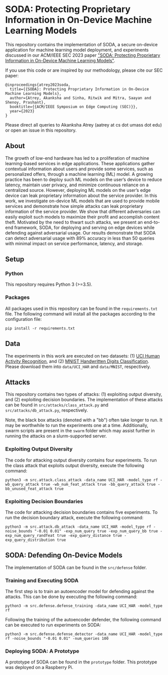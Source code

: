 # SODA: Protecting Proprietary Information in On-Device Machine Learning Models

This repository contains the implementation of SODA, a secure on-device application for machine learning model deployment, and experiments discussed in our ACM/IEEE SEC 2023 paper ["SODA: Protecting Proprietary Information in On-Device Machine Learning Models"](https://akanksha-atrey.github.io/papers/atrey2023soda.pdf).

If you use this code or are inspired by our methodology, please cite our SEC paper:

```
@inproceedings{atrey2023soda,
  title={{SODA}: Protecting Proprietary Information in On-Device Machine Learning Models},
  author={Atrey, Akanksha and Sinha, Ritwik and Mitra, Saayan and Shenoy, Prashant},
  booktitle={{ACM/IEEE Symposium on Edge Computing (SEC)}},
  year={2023}
}
```

Please direct all queries to Akanksha Atrey (aatrey at cs dot umass dot edu) or open an issue in this repository.

## About

The growth of low-end hardware has led to a proliferation of machine learning-based services in edge applications. These applications gather contextual information about users and provide some services, such as personalized offers, through a machine learning (ML) model. A growing practice has been to deploy such ML models on the user’s device to reduce latency, maintain user privacy, and minimize continuous reliance on a centralized source. However, deploying ML models on the user’s edge device can leak proprietary information about the service provider. In this work, we investigate on-device ML models that are used to provide mobile services and demonstrate how simple attacks can leak proprietary information of the service provider. We show that different adversaries can easily exploit such models to maximize their profit and accomplish content theft. Motivated by the need to thwart such attacks, we present an end-to-end framework, SODA, for deploying and serving on edge devices while defending against adversarial usage. Our results demonstrate that SODA can detect adversarial usage with 89% accuracy in less than 50 queries with minimal impact on service performance, latency, and storage.

## Setup

### Python

This repository requires Python 3 (>=3.5).

### Packages

All packages used in this repository can be found in the `requirements.txt` file. The following command will install all the packages according to the configuration file:

```
pip install -r requirements.txt
```

## Data

The experiments in this work are executed on two datasets: (1) [UCI Human Activity Recognition](https://archive.ics.uci.edu/dataset/240/human+activity+recognition+using+smartphones), and (2) [MNIST Handwritten Digits Classification](http://yann.lecun.com/exdb/mnist/). Please download them into `data/UCI_HAR` and `data/MNIST`, respectively.

## Attacks

This repository contains two types of attacks: (1) exploiting output diversity, and (2) exploiting decision boundaries. The implementation of these attacks can be found in `src/attacks/class_attack.py` and `src/attacks/db_attack.py`, respectively. 

Note, the black box attacks (denoted with a "bb") often take longer to run. It may be worthwhile to run the experiments one at a time. Additionally, swarm scripts are present in the `swarm` folder which may assist further in running the attacks on a slurm-supported server.

### Exploiting Output Diversity

The code for attacking output diversity contains four experiments. To run the class attack that exploits output diversity, execute the following command:

`python3 -m src.attack.class_attack -data_name UCI_HAR -model_type rf -wb_query_attack true -wb_num_feat_attack true -bb_query_attack true -bb_unused_feat_attack true`

### Exploiting Decision Boundaries

The code for attacking decision boundaries contains five experiments. To run the decision boundary attack, execute the following command:

`python3 -m src.attack.db_attack -data_name UCI_HAR -model_type rf -noise_bounds "-0.01 0.01" -exp_num_query true -exp_num_query_bb true -exp_num_query_randfeat true -exp_query_distance true -exp_query_distribution true`

## SODA: Defending On-Device Models

The implementation of SODA can be found in the `src/defense` folder. 

### Training and Executing SODA

The first step is to train an autoencoder model for defending against the attacks. This can be done by executing the following command:

`python3 -m src.defense.defense_training -data_name UCI_HAR -model_type rf`

Following the training of the autoencoder defender, the following command can be executed to run experiments on SODA:

`python3 -m src.defense.defense_detector -data_name UCI_HAR -model_type rf -noise_bounds "-0.01 0.01" -num_queries 100`

### Deploying SODA: A Prototype

A prototype of SODA can be found in the `prototype` folder. This prototype was deployed on a Raspberry Pi.

